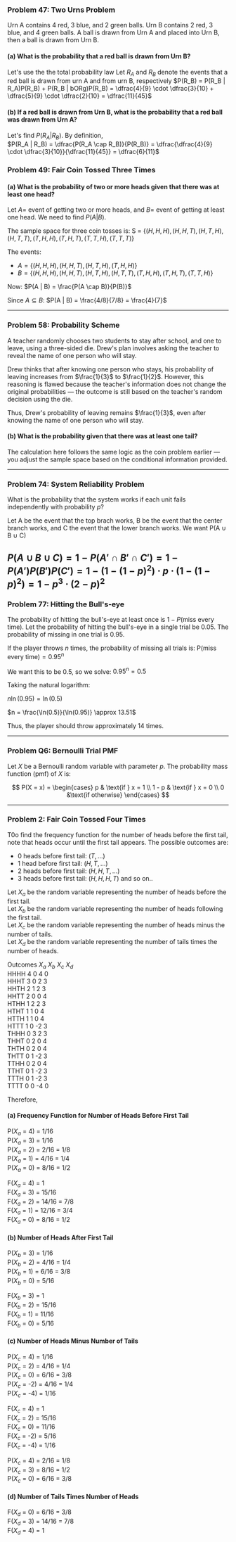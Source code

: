 ### Problem 47: Two Urns Problem

Urn A contains 4 red, 3 blue, and 2 green balls. Urn B contains 2 red, 3 blue, and 4 green balls. A ball is drawn from Urn A and placed into Urn B, then a ball is drawn from Urn B.

#### (a) What is the probability that a red ball is drawn from Urn B?
Let's use the the total probability law
Let $R_A$ and $R_B$ denote the events that a red ball is drawn from urn A and from urn B, respectively
$P(R_B) = P(R_B | R_A)P(R_B) + P(R_B | bORg)P(R_B) = \dfrac{4}{9}  \cdot \dfrac{3}{10} + \dfrac{5}{9}  \cdot \dfrac{2}{10} = \dfrac{11}{45}$


#### (b) If a red ball is drawn from Urn B, what is the probability that a red ball was drawn from Urn A?

Let's find $P(R_A | R_B)$. By definition,  
$P(R_A | R_B) = \dfrac{P(R_A \cap R_B)}{P(R_B)} = \dfrac{\dfrac{4}{9}  \cdot \dfrac{3}{10}}{\dfrac{11}{45}} = \dfrac{6}{11}$

### Problem 49: Fair Coin Tossed Three Times

#### (a) What is the probability of two or more heads given that there was at least one head?

Let $A =$ event of getting two or more heads, and $B =$ event of getting at least one head. We need to find $P(A | B)$.

The sample space for three coin tosses is:
S = $\{ (H, H, H), (H, H, T), (H, T, H), (H, T, T), (T, H, H), (T, H, T), (T, T, H), (T, T, T) \}$

The events:
- $A = \{ (H, H, H), (H, H, T), (H, T, H), (T, H, H) \}$
- $B = \{ (H, H, H), (H, H, T), (H, T, H), (H, T, T), (T, H, H), (T, H, T), (T, T, H) \}$

Now:
$P(A | B) = \frac{P(A \cap B)}{P(B)}$

Since $A \subseteq B$:
$P(A | B) = \frac{4/8}{7/8} = \frac{4}{7}$

---

### Problem 58: Probability Scheme

A teacher randomly chooses two students to stay after school, and one to leave, using a three-sided die. Drew's plan involves asking the teacher to reveal the name of one person who will stay.

Drew thinks that after knowing one person who stays, his probability of leaving increases from $\frac{1}{3}$ to $\frac{1}{2}$. However, this reasoning is flawed because the teacher's information does not change the original probabilities — the outcome is still based on the teacher's random decision using the die.

Thus, Drew's probability of leaving remains $\frac{1}{3}$, even after knowing the name of one person who will stay.

#### (b) What is the probability given that there was at least one tail?

The calculation here follows the same logic as the coin problem earlier — you adjust the sample space based on the conditional information provided.

---

### Problem 74: System Reliability Problem

What is the probability that the system works if each unit fails independently with probability $p$?

Let A be the event that the top brach works, B be the event that the center branch works, and C the event that the lower branch works. We want P(A ∪ B ∪ C)  

$P(A ∪ B ∪ C) = 1 - P(A' \cap B' \cap C') = 1 - P(A') P(B') P(C') = 1 - (1 - (1-p)^2)  \cdot  p \cdot (1 - (1-p)^2) = 1 - p^3 \cdot (2-p)^2$
---

### Problem 77: Hitting the Bull's-eye

The probability of hitting the bull's-eye at least once is $1 - P(\text{miss every time})$. Let the probability of hitting the bull's-eye in a single trial be $0.05$. The probability of missing in one trial is $0.95$.

If the player throws $n$ times, the probability of missing all trials is:
P($\text{miss every time}) = 0.95^n$

We want this to be $0.5$, so we solve:
$0.95^n = 0.5$

Taking the natural logarithm:

$n \ln(0.95) = \ln(0.5)$

$n = \frac{\ln(0.5)}{\ln(0.95)} \approx 13.51$

Thus, the player should throw approximately 14 times.

---

### Problem Q6: Bernoulli Trial PMF

Let $X$ be a Bernoulli random variable with parameter $p$. The probability mass function (pmf) of $X$ is:

$$
P(X = x) = \begin{cases} 
p & \text{if } x = 1 \\
1 - p & \text{if } x = 0 \\
0 &\text{if otherwise}
\end{cases}
$$

---

### Problem 2: Fair Coin Tossed Four Times

T0o find the frequency function for the number of heads before the first tail, note that heads occur until the first tail appears. The possible outcomes are:

- 0 heads before first tail: $(T, \dots)$
- 1 head before first tail: $(H, T, \dots)$
- 2 heads before first tail: $(H, H, T, \dots)$
- 3 heads before first tail: $(H, H, H, T)$
and so on..

Let $X_a$ be the random variable representing the number of heads before the first tail.   
Let $X_b$ be the random variable representing the number of heads following the first tail.   
Let $X_c$ be the random variable representing the number of heads minus the number of tails.   
Let $X_d$ be the random variable representing the number of tails times the number of heads.   
 
Outcomes  $X_a$  $X_b$  $X_c$  $X_d$  
HHHH        4      0      4      0  
HHHT        3      0        2      3  
HHTH        2      1      2       3  
HHTT        2      0    0        4  
HTHH        1      2 2 3  
HTHT        1      1  0  4  
HTTH        1      1  0  4  
HTTT        1      0  -2  3  
THHH        0      3  2  3    
THHT        0      2  0  4  
THTH        0      2  0  4  
THTT        0      1  -2  3  
TTHH        0      2     0  4  
TTHT        0      1  -2  3  
TTTH        0      1  -2  3  
TTTT        0      0  -4  0  

Therefore,  
#### (a) Frequency Function for Number of Heads Before First Tail
P($X_a$ = 4) = 1/16  
P($X_a$ = 3) = 1/16  
P($X_a$ = 2) = 2/16 = 1/8  
P($X_a$ = 1) = 4/16 = 1/4  
P($X_a$ = 0) = 8/16 = 1/2  

F($X_a$ = 4) = 1  
F($X_a$ = 3) = 15/16  
F($X_a$ = 2) = 14/16 = 7/8  
F($X_a$ = 1) = 12/16 = 3/4  
F($X_a$ = 0) = 8/16 = 1/2  

#### (b) Number of Heads After First Tail
P($X_b$ = 3) = 1/16  
P($X_b$ = 2) = 4/16 = 1/4  
P($X_b$ = 1) = 6/16 = 3/8  
P($X_b$ = 0) = 5/16  

F($X_b$ = 3) = 1  
F($X_b$ = 2) = 15/16  
F($X_b$ = 1) = 11/16   
F($X_b$ = 0) = 5/16  

#### (c) Number of Heads Minus Number of Tails
P($X_c$ = 4) = 1/16  
P($X_c$ = 2) = 4/16 = 1/4    
P($X_c$ = 0) = 6/16 = 3/8  
P($X_c$ = -2) = 4/16 = 1/4  
P($X_c$ = -4) = 1/16   

F($X_c$ = 4) = 1  
F($X_c$ = 2) = 15/16  
F($X_c$ = 0) = 11/16  
F($X_c$ = -2) = 5/16    
F($X_c$ = -4) = 1/16    

P($X_c$ = 4) = 2/16 = 1/8    
P($X_c$ = 3) = 8/16 = 1/2    
P($X_c$ = 0) = 6/16 = 3/8    

#### (d) Number of Tails Times Number of Heads
F($X_d$ = 0) = 6/16 = 3/8  
F($X_d$ = 3) = 14/16 = 7/8   
F($X_d$ = 4) = 1  
 

